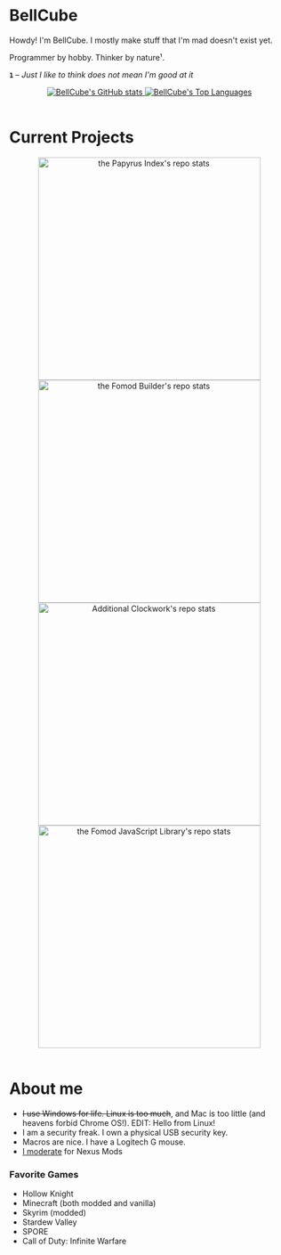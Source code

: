 # **BellCube**

Howdy! I'm BellCube. I mostly make stuff that I'm mad doesn't exist yet.

Programmer by hobby. Thinker by nature¹.

**`1`** – *Just I like to think does not mean I'm good at it*

<div align="center">
    <a href="https://github.com/anuraghazra/github-readme-stats">
        <img valign="top" alt="BellCube's GitHub stats" src="https://github-readme-stats.vercel.app/api?username=BellCubeDev&show_icons=true&hide_rank=true&theme=github_dark&title-color=329cff&icon_color=ffd43b&bg_color=0000&hide_border=true">
        <img valign="top" alt="BellCube's Top Languages" src="https://github-readme-stats.vercel.app/api/top-langs/?username=BellCubeDev&langs_count=5&hide=JavaScript,Ruby,Nix&theme=github_dark&title-color=329cff&icon_color=ffd43b&bg_color=0000&hide_border=true">
    </a>
</div>


<br>

# **Current Projects**

<div align="center">
    <a height="175" href="https://github.com/BellCubeDev/papyrus-index">
        <img valign="top" width="400" alt="the Papyrus Index's repo stats" src="https://github-readme-stats.vercel.app/api/pin?username=BellCubeDev&repo=papyrus-index&theme=github_dark&title-color=329cff&icon_color=ffd43b&bg_color=0000&hide_border=true">
    </a>
    <a height="175" href="https://github.com/BellCubeDev/fomod-builder">
        <img valign="top" width="400" alt="the Fomod Builder's repo stats" src="https://github-readme-stats.vercel.app/api/pin?username=BellCubeDev&repo=fomod-builder&theme=github_dark&title-color=329cff&icon_color=ffd43b&bg_color=0000&hide_border=true">
    </a>
    <a height="175" href="https://github.com/BellCubeDev/AdditionalClockwork">
        <img valign="top" width="400" alt="Additional Clockwork's repo stats" src="https://github-readme-stats.vercel.app/api/pin?username=BellCubeDev&repo=AdditionalClockwork&theme=github_dark&title-color=329cff&icon_color=ffd43b&bg_color=0000&hide_border=true">
    </a>
    <a height="175" href="https://github.com/BellCubeDev/fomod-js">
        <img valign="top" width="400" alt="the Fomod JavaScript Library's repo stats" src="https://github-readme-stats.vercel.app/api/pin?username=BellCubeDev&repo=fomod-js&theme=github_dark&title-color=329cff&icon_color=ffd43b&bg_color=0000&hide_border=true">
    </a>
</div>

<br>

# **About me**

* ~~I use Windows for life. Linux is too much~~, and Mac is too little (and heavens forbid Chrome OS!). EDIT: Hello from Linux!
* I am a security freak. I own a physical USB security key.
* Macros are nice. I have a Logitech G mouse.
* [I moderate](https://next.nexusmods.com/profile/BellCube) for Nexus Mods

### Favorite Games

* Hollow Knight
* Minecraft (both modded and vanilla)
* Skyrim (modded)
* Stardew Valley
* SPORE
* Call of Duty: Infinite Warfare

